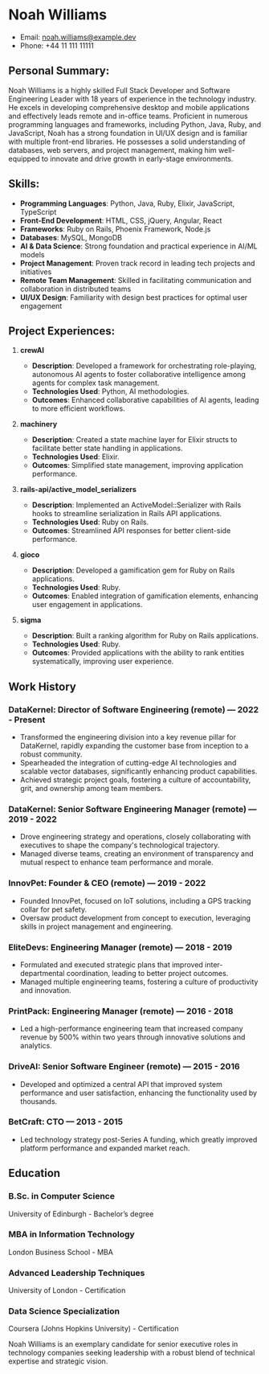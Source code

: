 # Noah Williams
- Email: noah.williams@example.dev
- Phone: +44 11 111 11111

## Personal Summary:
Noah Williams is a highly skilled Full Stack Developer and Software Engineering Leader with 18 years of experience in the technology industry. He excels in developing comprehensive desktop and mobile applications and effectively leads remote and in-office teams. Proficient in numerous programming languages and frameworks, including Python, Java, Ruby, and JavaScript, Noah has a strong foundation in UI/UX design and is familiar with multiple front-end libraries. He possesses a solid understanding of databases, web servers, and project management, making him well-equipped to innovate and drive growth in early-stage environments.

## Skills:
- **Programming Languages**: Python, Java, Ruby, Elixir, JavaScript, TypeScript
- **Front-End Development**: HTML, CSS, jQuery, Angular, React
- **Frameworks**: Ruby on Rails, Phoenix Framework, Node.js
- **Databases**: MySQL, MongoDB
- **AI & Data Science**: Strong foundation and practical experience in AI/ML models
- **Project Management**: Proven track record in leading tech projects and initiatives
- **Remote Team Management**: Skilled in facilitating communication and collaboration in distributed teams
- **UI/UX Design**: Familiarity with design best practices for optimal user engagement

## Project Experiences:
1. **crewAI**
   - **Description**: Developed a framework for orchestrating role-playing, autonomous AI agents to foster collaborative intelligence among agents for complex task management.
   - **Technologies Used**: Python, AI methodologies.
   - **Outcomes**: Enhanced collaborative capabilities of AI agents, leading to more efficient workflows.

2. **machinery**
   - **Description**: Created a state machine layer for Elixir structs to facilitate better state handling in applications.
   - **Technologies Used**: Elixir.
   - **Outcomes**: Simplified state management, improving application performance.

3. **rails-api/active_model_serializers**
   - **Description**: Implemented an ActiveModel::Serializer with Rails hooks to streamline serialization in Rails API applications.
   - **Technologies Used**: Ruby on Rails.
   - **Outcomes**: Streamlined API responses for better client-side performance.

4. **gioco**
   - **Description**: Developed a gamification gem for Ruby on Rails applications.
   - **Technologies Used**: Ruby.
   - **Outcomes**: Enabled integration of gamification elements, enhancing user engagement in applications.

5. **sigma**
   - **Description**: Built a ranking algorithm for Ruby on Rails applications.
   - **Technologies Used**: Ruby.
   - **Outcomes**: Provided applications with the ability to rank entities systematically, improving user experience.

## Work History

### DataKernel: Director of Software Engineering (remote) — 2022 - Present
- Transformed the engineering division into a key revenue pillar for DataKernel, rapidly expanding the customer base from inception to a robust community.
- Spearheaded the integration of cutting-edge AI technologies and scalable vector databases, significantly enhancing product capabilities.
- Achieved strategic project goals, fostering a culture of accountability, grit, and ownership among team members.

### DataKernel: Senior Software Engineering Manager (remote) — 2019 - 2022
- Drove engineering strategy and operations, closely collaborating with executives to shape the company's technological trajectory.
- Managed diverse teams, creating an environment of transparency and mutual respect to enhance team performance and morale.

### InnovPet: Founder & CEO (remote) — 2019 - 2022
- Founded InnovPet, focused on IoT solutions, including a GPS tracking collar for pet safety.
- Oversaw product development from concept to execution, leveraging skills in project management and engineering.

### EliteDevs: Engineering Manager (remote) — 2018 - 2019
- Formulated and executed strategic plans that improved inter-departmental coordination, leading to better project outcomes.
- Managed multiple engineering teams, fostering a culture of productivity and innovation.

### PrintPack: Engineering Manager (remote) — 2016 - 2018
- Led a high-performance engineering team that increased company revenue by 500% within two years through innovative solutions and analytics.

### DriveAI: Senior Software Engineer (remote) — 2015 - 2016
- Developed and optimized a central API that improved system performance and user satisfaction, enhancing the functionality used by thousands.

### BetCraft: CTO — 2013 - 2015
- Led technology strategy post-Series A funding, which greatly improved platform performance and expanded market reach.

## Education

### B.Sc. in Computer Science
University of Edinburgh - Bachelor’s degree

### MBA in Information Technology
London Business School - MBA

### Advanced Leadership Techniques
University of London - Certification

### Data Science Specialization
Coursera (Johns Hopkins University) - Certification

Noah Williams is an exemplary candidate for senior executive roles in technology companies seeking leadership with a robust blend of technical expertise and strategic vision.
```
